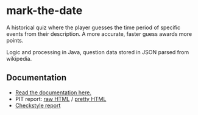 # mark-the-date

A historical quiz where the player guesses the time period of specific events from their description. A more accurate, faster guess awards more points.

Logic and processing in Java, question data stored in JSON parsed from wikipedia.


## Documentation
- [Read the documentation here.](https://github.com/yherin/mark-the-date/blob/master/documentation/project-description-structure.md)
- PIT report: [raw HTML](https://github.com/yherin/mark-the-date/blob/master/documentation/pit-reports/pit-report-183706082017.html) / [pretty HTML](http://htmlpreview.github.com/https://github.com/yherin/mark-the-date/blob/master/documentation/pit-reports/pit-report-183706082017.html)
- [Checkstyle report](https://github.com/yherin/mark-the-date/blob/master/documentation/checkstyle/checkstyle-result.xml)
